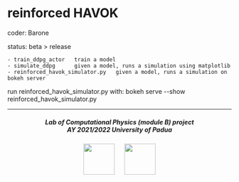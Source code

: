 # reinforced HAVOK

coder: Barone

status: beta > release


```
- train_ddpg_actor   train a model
- simulate_ddpg      given a model, runs a simulation using matplotlib
- reinforced_havok_simulator.py   given a model, runs a simulation on bokeh server
```

run reinforced\_havok\_simulator.py with:  bokeh serve --show reinforced\_havok\_simulator.py

***

<h5 align="center">Lab of Computational Physics (module B) project<br>AY 2021/2022 University of Padua</h5>

<p align="center">
  <img src="https://user-images.githubusercontent.com/62724611/166108149-7629a341-bbca-4a3e-8195-67f469a0cc08.png" alt="" height="70"/>
  &emsp;
  <img src="https://user-images.githubusercontent.com/62724611/166108076-98afe0b7-802c-4970-a2d5-bbb997da759c.png" alt="" height="70"/>
</p>
